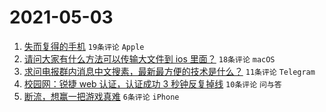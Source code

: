 # 2021-05-03

1. [失而复得的手机](https://www.v2ex.com/t/774698) `19条评论` `Apple`
1. [请问大家有什么方法可以传输大文件到 ios 里面？](https://www.v2ex.com/t/774707) `18条评论` `macOS`
1. [求问电报群内消息中文搜素，最新最方便的技术是什么？](https://www.v2ex.com/t/774704) `11条评论` `Telegram`
1. [校园网：锐捷 web 认证，认证成功 3 秒钟反复掉线](https://www.v2ex.com/t/774703) `10条评论` `问与答`
1. [断流，想赢一把游戏真难](https://www.v2ex.com/t/774712) `6条评论` `iPhone`

